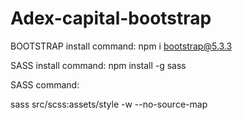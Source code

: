 # Adex-capital-bootstrap
BOOTSTRAP install command:
npm i bootstrap@5.3.3

SASS install command:
npm install -g sass

SASS command:

sass src/scss:assets/style -w --no-source-map
